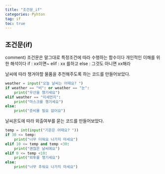 ```yaml
---
title: "조건문_if"
categories: Pyhton
tag: if
toc: true
---
```


## 조건문(if)

comment)
조건문은 말그대로 특정조건에 따라 수행하는 함수이다
개인적인 이해를 위한 해석이다
if : xx이면~
elif : xx 를하고
else : 그것도 아니면 xx해라

날씨에 따라 챙겨야할 물품을 추천해주도록 하는 코드를 만들어보았다.
```python
weather = input("오늘 날씨는 어때요? ")
if weather == "비": or weather == "눈":
    print("우산을 챙기세요")
elif weather == "미세먼지":
    print("마스크를 챙기세요")
else:
    print("준비물 필요 없어요")
```
날씨온도에 따라 외출여부를 묻는 코드를 만들어보았다. 
```python
temp = int(input("기온은 어때요? "))
if 30 <= temp:
    print("너무 더워요 나가지 마세요")
elif 10 <= temp and temp <30:
    print("괜찮은 날씨에요")
elif 0 <= temp <10:
    print("외투를 챙기세요")
else:
    print("너무 추워요 나가지 마세요")
```